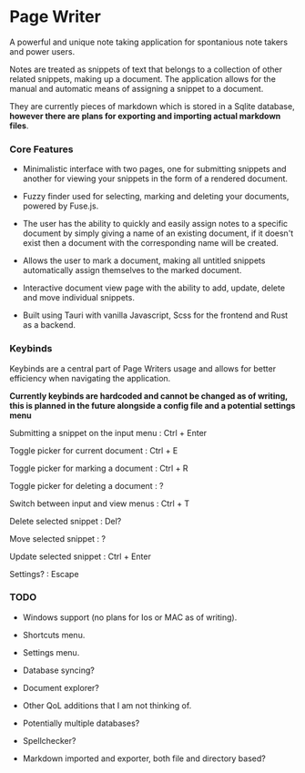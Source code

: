 # Page Writer

A powerful and unique note taking application for spontanious note takers and power users.

Notes are treated as snippets of text that belongs to a collection of other related snippets, making up a document. The application allows for the manual and automatic means of assigning a snippet to a document.

They are currently pieces of markdown which is stored in a Sqlite database, **however there are plans for exporting and importing actual markdown files**.

### Core Features

- Minimalistic interface with two pages, one for submitting snippets and another for viewing your snippets in the form of a rendered document.

- Fuzzy finder used for selecting, marking and deleting your documents, powered by Fuse.js.

- The user has the ability to quickly and easily assign notes to a specific document by simply giving a name of an existing document, if it doesn't exist then a document with the corresponding name will be created.

- Allows the user to mark a document, making all untitled snippets automatically assign themselves to the marked document.

- Interactive document view page with the ability to add, update, delete and move individual snippets.

- Built using Tauri with vanilla Javascript, Scss for the frontend and Rust as a backend.

### Keybinds

Keybinds are a central part of Page Writers usage and allows for better efficiency when navigating the application.

**Currently keybinds are hardcoded and cannot be changed as of writing, this is planned in the future alongside a config file and a potential settings menu**

Submitting a snippet on the input menu : Ctrl + Enter

Toggle picker for current document : Ctrl + E

Toggle picker for marking a document : Ctrl + R

Toggle picker for deleting a document : ?

Switch between input and view menus : Ctrl + T

Delete selected snippet : Del?

Move selected snippet : ?

Update selected snippet : Ctrl + Enter

Settings? : Escape

### TODO

- Windows support (no plans for Ios or MAC as of writing).

- Shortcuts menu.

- Settings menu.

- Database syncing?

- Document explorer?

- Other QoL additions that I am not thinking of.

- Potentially multiple databases?

- Spellchecker?

- Markdown imported and exporter, both file and directory based?
